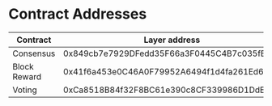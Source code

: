 # Contract Addresses

| Contract     | Layer address                        | Spark Testnet address                      |
| ------------ | ------------------------------------------- | ------------------------------------------ |
| Consensus    | 0x849cb7e7929DFedd35F66a3F0445C4B7c035fB91  | 0x89a9916D6b5bc9E9f283d56F788120221ec94591 |
| Block Reward | 0x41f6a453e0C46A0F79952A6494f1d4fa261Ed68b  | 0x3A946227C412D96B1439Da5CAD1e3fC9cffBa4Cc |
| Voting       | 0xCa8518B84f32F8BC61e390c8CF339986D1DdE727  | 0xd9Fe8276FB62f148C20E1A9a6bE21fbB9ba3c161 |
